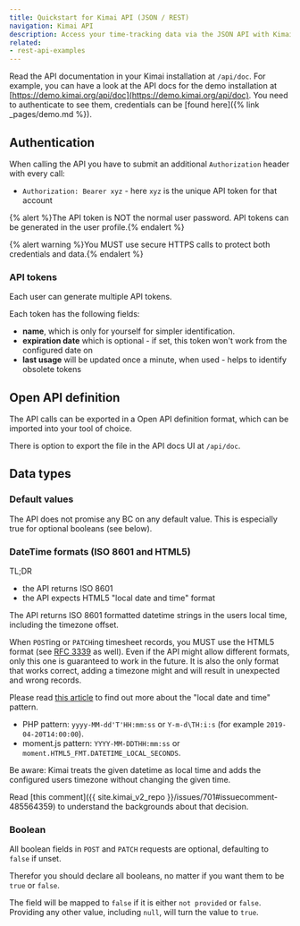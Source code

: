 ```yaml
---
title: Quickstart for Kimai API (JSON / REST)
navigation: Kimai API
description: Access your time-tracking data via the JSON API with Kimai
related:
- rest-api-examples
---
```


Read the API documentation in your Kimai installation at `/api/doc`.
For example, you can have a look at the API docs for the demo installation at [https://demo.kimai.org/api/doc](https://demo.kimai.org/api/doc).
You need to authenticate to see them, credentials can be [found here]({% link _pages/demo.md %}).

## Authentication

When calling the API you have to submit an additional `Authorization` header with every call:

- `Authorization: Bearer xyz` - here `xyz` is the unique API token for that account

{% alert %}The API token is NOT the normal user password. API tokens can be generated in the user profile.{% endalert %}

{% alert warning %}You MUST use secure HTTPS calls to protect both credentials and data.{% endalert %}

### API tokens

Each user can generate multiple API tokens.

Each token has the following fields: 

- **name**, which is only for yourself for simpler identification.
- **expiration date** which is optional - if set, this token won't work from the configured date on
- **last usage** will be updated once a minute, when used - helps to identify obsolete tokens

## Open API definition

The API calls can be exported in a Open API definition format, which can be imported into your tool of choice.

There is option to export the file in the API docs UI at `/api/doc`.

## Data types

### Default values

The API does not promise any BC on any default value. This is especially true for optional booleans (see below). 

### DateTime formats (ISO 8601 and HTML5)

TL;DR
- the API returns ISO 8601
- the API expects HTML5 "local date and time" format

The API returns ISO 8601 formatted datetime strings in the users local time, including the timezone offset. 

When `POST`ing or `PATCH`ing timesheet records, you MUST use the HTML5 format (see [RFC 3339](https://tools.ietf.org/html/rfc3339) as well).
Even if the API might allow different formats, only this one is guaranteed to work in the future.
It is also the only format that works correct, adding a timezone might and will result in unexpected and wrong records. 

Please read [this article](http://w3c.github.io/html-reference/datatypes.html#form.data.datetime-local) to find out more 
about the "local date and time" pattern.

- PHP pattern: `yyyy-MM-dd'T'HH:mm:ss` or `Y-m-d\TH:i:s` (for example `2019-04-20T14:00:00`).
- moment.js pattern: `YYYY-MM-DDTHH:mm:ss` or `moment.HTML5_FMT.DATETIME_LOCAL_SECONDS`.

Be aware: Kimai treats the given datetime as local time and adds the configured users timezone without changing the given time.

Read [this comment]({{ site.kimai_v2_repo }}/issues/701#issuecomment-485564359) to understand the backgrounds about that decision.

### Boolean

All boolean fields in `POST` and `PATCH` requests are optional, defaulting to `false` if unset.

Therefor you should declare all booleans, no matter if you want them to be `true` or `false`.

The field will be mapped to `false` if it is either `not provided` or `false`.
Providing any other value, including `null`, will turn the value to `true`. 
